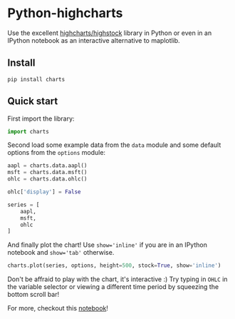 # Python-highcharts
Use the excellent [highcharts/highstock](http://www.highcharts.com/stock/demo) library in Python or even in an IPython notebook as an interactive alternative to maplotlib.

## Install
```shell
pip install charts
```

## Quick start

First import the library:
```python
import charts
```

Second load some example data from the `data` module and some default options from the `options` module:
```python
aapl = charts.data.aapl()
msft = charts.data.msft()
ohlc = charts.data.ohlc()

ohlc['display'] = False

series = [
    aapl,
    msft,
    ohlc
]
```

And finally plot the chart! Use `show='inline'` if you are in an IPython notebook and `show='tab'` otherwise.
```python
charts.plot(series, options, height=500, stock=True, show='inline')
```

Don't be affraid to play with the chart, it's interactive :) Try typing in `OHLC` in the variable selector or viewing a different time period by squeezing the bottom scroll bar!

For more, checkout this [notebook](http://nbviewer.ipython.org/github/arnoutaertgeerts/python-highcharts/blob/master/Tutorial.ipynb)!
